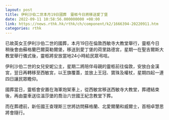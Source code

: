 ```yaml
---
layout: post
title: 伊利沙伯二世本月19日國葬　靈柩今日將移送愛丁堡
date: 2022-09-11 10:58:56.000000000 +08:00
link: https://news.rthk.hk/rthk/ch/component/k2/1666394-20220911.htm
categories: rthk
---
```


已故英女王伊利沙伯二世的國葬，本月19日在倫敦西敏寺大教堂舉行，靈柩今日稍後會由蘇格蘭巴爾莫勒爾堡，移送到愛丁堡的荷里路德宮，星期一在聖吉爾斯大教堂舉行儀式後，靈柩將安放當地24小時給民眾弔唁。

伊利沙伯二世的女兒安妮公主，星期二將陪伴母親的靈柩前往倫敦，安放白金漢宮，翌日再轉移至西敏宮，以王旗覆蓋，並放上王冠、寶珠及權杖，星期四起一連四日讓民眾瞻仰。

國葬當日，靈柩會安置在海軍炮架車上，從西敏宮移送西敏寺大教堂，葬禮結束後，再由靈車送往溫莎堡的喬治六世國王紀念教堂下葬。

而在葬禮前，新任國王查理斯三世將訪問蘇格蘭、北愛爾蘭和威爾士，首相卓慧思將會隨行。
